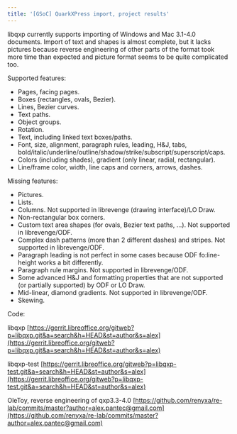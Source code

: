 ```yaml
---
title: '[GSoC] QuarkXPress import, project results'
---
```


libqxp currently supports importing of Windows and Mac 3.1-4.0 documents.
Import of text and shapes is almost complete, but it lacks pictures because reverse engineering of other parts of the format took more time than expected and picture format seems to be quite complicated too.

Supported features:

- Pages, facing pages.
- Boxes (rectangles, ovals, Bezier).
- Lines, Bezier curves.
- Text paths.
- Object groups.
- Rotation.
- Text, including linked text boxes/paths.
- Font, size, alignment, paragraph rules, leading, H&J, tabs, bold/italic/underline/outline/shadow/strike/subscript/superscript/caps.
- Colors (including shades), gradient (only linear, radial, rectangular).
- Line/frame color, width, line caps and corners, arrows, dashes.

Missing features:

- Pictures.
- Lists.
- Columns. Not supported in librevenge (drawing interface)/LO Draw.
- Non-rectangular box corners.
- Custom text area shapes (for ovals, Bezier text paths, ...). Not supported in librevenge/ODF.
- Complex dash patterns (more than 2 different dashes) and stripes. Not supported in librevenge/ODF.
- Paragraph leading is not perfect in some cases because ODF fo:line-height works a bit differently.
- Paragraph rule margins. Not supported in librevenge/ODF.
- Some advanced H&J and formatting properties that are not supported (or partially supported) by ODF or LO Draw.
- Mid-linear, diamond gradients. Not supported in librevenge/ODF.
- Skewing.

Code:

libqxp
[https://gerrit.libreoffice.org/gitweb?p=libqxp.git&a=search&h=HEAD&st=author&s=alex](https://gerrit.libreoffice.org/gitweb?p=libqxp.git&a=search&h=HEAD&st=author&s=alex)

libqxp-test
[https://gerrit.libreoffice.org/gitweb?p=libqxp-test.git&a=search&h=HEAD&st=author&s=alex](https://gerrit.libreoffice.org/gitweb?p=libqxp-test.git&a=search&h=HEAD&st=author&s=alex)

OleToy, reverse engineering of qxp3.3-4.0
[https://github.com/renyxa/re-lab/commits/master?author=alex.pantec@gmail.com](https://github.com/renyxa/re-lab/commits/master?author=alex.pantec@gmail.com)
